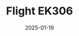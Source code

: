 ---
layout: photo-detail
title: "Flight EK306"
date: 2025-01-19
collection: photos
header:
  teaser: "https://kw-aviation.oss-cn-beijing.aliyuncs.com/25.1.19.EK306.jpg"
shooting_date: 2025-01-19
flight_number: "EK306"
origin_destination: "DXB-PEK"
registration_number: ""
aircraft_type: "Boeing 777-300ER"
livery: ""
---